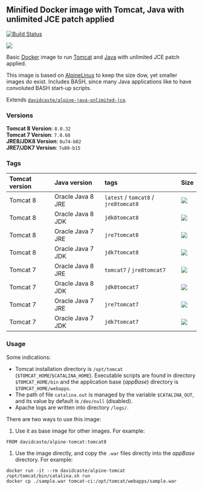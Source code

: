 ## Minified Docker image with Tomcat, Java with unlimited JCE patch applied

[![Build Status](https://travis-ci.org/davidcaste/docker-alpine-tomcat.svg?branch=master)](https://travis-ci.org/davidcaste/docker-alpine-tomcat)

[![](https://badge.imagelayers.io/davidcaste/alpine-tomcat:latest.svg)](https://imagelayers.io/?images=davidcaste/alpine-tomcat:latest)

Basic [Docker](https://www.docker.com/) image to run [Tomcat](https://tomcat.apache.org/) and [Java](https://www.java.com/) with unlimited JCE patch applied.

This image is based on [AlpineLinux](http://alpinelinux.org/) to keep the size dow, yet smaller images do exist. Includes BASH, since many Java applications like to have convoluted BASH start-up scripts.

Extends [`davidcaste/alpine-java-unlimited-jce`](https://hub.docker.com/r/davidcaste/alpine-java-unlimited-jce/).


### Versions

**Tomcat 8 Version**: `8.0.32`  
**Tomcat 7 Version**: `7.0.68`  
**JRE8/JDK8 Version**: `8u74-b02`  
**JRE7/JDK7 Version**: `7u80-b15`

### Tags

| Tomcat version | Java version      | tags                                 | Size                                                                                                                                              |
|:---------------|:------------------|:-------------------------------------|:--------------------------------------------------------------------------------------------------------------------------------------------------|
| Tomcat 8       | Oracle Java 8 JRE | `latest` / `tomcat8` / `jre8tomcat8` | [![](https://badge.imagelayers.io/davidcaste/alpine-tomcat:jre8tomcat8.svg)](https://imagelayers.io/?images=davidcaste/alpine-tomcat:jre8tomcat8) |
| Tomcat 8       | Oracle Java 8 JDK | `jdk8tomcat8`                        | [![](https://badge.imagelayers.io/davidcaste/alpine-tomcat:jdk8tomcat8.svg)](https://imagelayers.io/?images=davidcaste/alpine-tomcat:jdk8tomcat8) |
| Tomcat 8       | Oracle Java 7 JRE | `jre7tomcat8`                        | [![](https://badge.imagelayers.io/davidcaste/alpine-tomcat:jre7tomcat8.svg)](https://imagelayers.io/?images=davidcaste/alpine-tomcat:jre7tomcat8) |
| Tomcat 8       | Oracle Java 7 JDK | `jdk7tomcat8`                        | [![](https://badge.imagelayers.io/davidcaste/alpine-tomcat:jdk7tomcat8.svg)](https://imagelayers.io/?images=davidcaste/alpine-tomcat:jdk7tomcat8) |
| Tomcat 7       | Oracle Java 8 JRE | `tomcat7` / `jre8tomcat7`            | [![](https://badge.imagelayers.io/davidcaste/alpine-tomcat:jre8tomcat7.svg)](https://imagelayers.io/?images=davidcaste/alpine-tomcat:jre8tomcat7) |
| Tomcat 7       | Oracle Java 8 JDK | `jdk8tomcat7`                        | [![](https://badge.imagelayers.io/davidcaste/alpine-tomcat:jdk8tomcat7.svg)](https://imagelayers.io/?images=davidcaste/alpine-tomcat:jdk8tomcat7) |
| Tomcat 7       | Oracle Java 7 JRE | `jre7tomcat7`                        | [![](https://badge.imagelayers.io/davidcaste/alpine-tomcat:jre7tomcat7.svg)](https://imagelayers.io/?images=davidcaste/alpine-tomcat:jre7tomcat7) |
| Tomcat 7       | Oracle Java 7 JDK | `jdk7tomcat7`                        | [![](https://badge.imagelayers.io/davidcaste/alpine-tomcat:jdk7tomcat7.svg)](https://imagelayers.io/?images=davidcaste/alpine-tomcat:jdk7tomcat7) |


### Usage

Some indications:

* Tomcat installation directory is `/opt/tomcat` (`$TOMCAT_HOME`/`$CATALINA_HOME`). Executable scripts are found in directory `$TOMCAT_HOME/bin` and the application base (*appBase*) directory is `$TOMCAT_HOME/webapps`.
* The path of file `catalina.out` is managed by the variable `$CATALINA_OUT`, and its value by default is `/dev/null` (disabled).
* Apache logs are written into directory `/logs/`.

There are two ways to use this image:

1. Use it as base image for other images. For example:

  ```
  FROM davidcaste/alpine-tomcat:tomcat8
  ```

1. Use the image directly, and copy the `.war` files directly into the *appBase* directory. For example:

  ```
  docker run -it --rm davidcaste/alpine-tomcat /opt/tomcat/bin/catalina.sh run
  docker cp ./sample.war tomcat-ci:/opt/tomcat/webapps/sample.war
  ```
